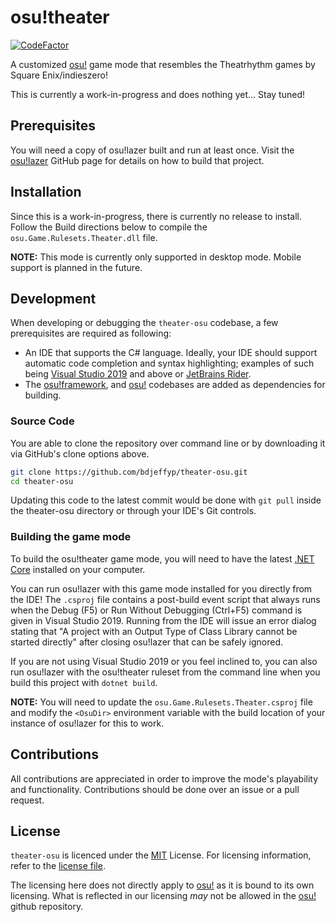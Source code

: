 # osu!theater
[![CodeFactor](https://www.codefactor.io/repository/github/bdjeffyp/theater-osu/badge)](https://www.codefactor.io/repository/github/bdjeffyp/theater-osu)

A customized [osu!](https://github.com/ppy/osu) game mode that resembles the Theatrhythm games by Square Enix/indieszero!

This is currently a work-in-progress and does nothing yet... Stay tuned!

## Prerequisites
You will need a copy of osu!lazer built and run at least once. Visit the [osu!lazer](https://github.com/ppy/osu) GitHub page for details on how to build that project.

## Installation
Since this is a work-in-progress, there is currently no release to install. Follow the Build directions below to compile the `osu.Game.Rulesets.Theater.dll` file.

**NOTE:** This mode is currently only supported in desktop mode. Mobile support is planned in the future.

## Development
When developing or debugging the `theater-osu` codebase, a few prerequisites are required as following:
* An IDE that supports the C# language. Ideally, your IDE should support automatic code completion and syntax highlighting; examples of such being [Visual Studio 2019](https://visualstudio.microsoft.com/vs/) and above or [JetBrains Rider](https://www.jetbrains.com/rider/).
* The [osu!framework](https://github.com/ppy/osu-framework/tree/master/osu.Framework), and [osu!](https://github.com/ppy/osu) codebases are added as dependencies for building.

### Source Code 
You are able to clone the repository over command line or by downloading it via GitHub's clone options above.

```sh
git clone https://github.com/bdjeffyp/theater-osu.git
cd theater-osu
```

Updating this code to the latest commit would be done with `git pull` inside the theater-osu directory or through your IDE's Git controls.

### Building the game mode
To build the osu!theater game mode, you will need to have the latest [.NET Core](https://dotnet.microsoft.com/download) installed on your computer.

You can run osu!lazer with this game mode installed for you directly from the IDE! The `.csproj` file contains a post-build event script that always runs when the Debug (F5) or Run Without Debugging (Ctrl+F5) command is given in Visual Studio 2019. Running from the IDE will issue an error dialog stating that "A project with an Output Type of Class Library cannot be started directly" after closing osu!lazer that can be safely ignored.

If you are not using Visual Studio 2019 or you feel inclined to, you can also run osu!lazer with the osu!theater ruleset from the command line when you build this project with `dotnet build`.

**NOTE:** You will need to update the `osu.Game.Rulesets.Theater.csproj` file and modify the `<OsuDir>` environment variable with the build location of your instance of osu!lazer for this to work.

## Contributions
All contributions are appreciated in order to improve the mode's playability and functionality. Contributions should be done over an issue or a pull request.

## License
`theater-osu` is licenced under the [MIT](https://opensource.org/licenses/MIT) License. For licensing information, refer to the [license file](https://github.com/bdjeffyp/theater-osu/blob/master/LICENSE).

The licensing here does not directly apply to [osu!](https://github.com/ppy/osu) as it is bound to its own licensing. What is reflected in our licensing *may* not be allowed in the [osu!](https://github.com/ppy/osu) github repository.